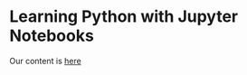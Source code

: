 # Learning Python with Jupyter Notebooks

Our content is [here](http://www.coderdojotc.org/learning-python-with-jupyter-notebooks/)

